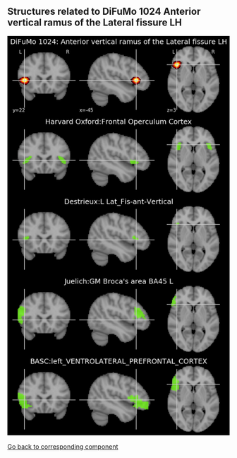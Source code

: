 


## Structures related to DiFuMo 1024 Anterior vertical ramus of the Lateral fissure LH

![334](334.jpg "Structures related to DiFuMo 1024 Anterior vertical ramus of the Lateral fissure LH")

[Go back to corresponding component](https://parietal-inria.github.io/DiFuMo/1024/html/334.html)